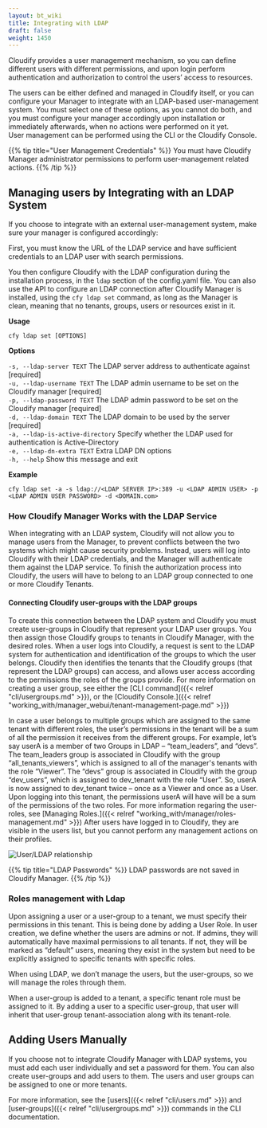 ```yaml
---
layout: bt_wiki
title: Integrating with LDAP
draft: false
weight: 1450
---
```

Cloudify provides a user management mechanism, so you can define different users with different permissions, and upon login perform authentication and authorization to control the users’ access to resources. 

The users can be either defined and managed in Cloudify itself, or you can configure your Manager to integrate with an LDAP-based user-management system. 
You must select one of these options, as you cannot do both, and you must configure your manager accordingly upon installation or immediately afterwards, when no actions were performed on it yet.  
User management can be performed using the CLI or the Cloudify Console.

{{% tip title="User Management Credentials" %}}
You must have Cloudify Manager administrator permissions to perform user-management related actions.
{{% /tip %}}

## Managing users by Integrating with an LDAP System
If you choose to integrate with an external user-management system, make sure your manager is configured accordingly:

First, you must know the URL of the LDAP service and have sufficient credentials to an LDAP user with search permissions. 

You then configure Cloudify with the LDAP configuration during the installation process, in the `ldap` section of the config.yaml file. You can also use the API to configure an LDAP connection after Cloudify Manager is installed, using the `cfy ldap set` command, as long as the Manager is clean, meaning that no tenants, groups, users or resources exist in it.

**Usage**

```cfy ldap set [OPTIONS]```

**Options**

```-s, --ldap-server TEXT```          The LDAP server address to authenticate against  [required]<br>
```-u, --ldap-username TEXT```        The LDAP admin username to be set on the Cloudify manager  [required]<br>
```-p, --ldap-password TEXT```        The LDAP admin password to be set on the Cloudify manager  [required]<br>
```-d, --ldap-domain TEXT```          The LDAP domain to be used by the server [required]<br>
```-a, --ldap-is-active-directory```  Specify whether the LDAP used for authentication is Active-Directory<br>
```-e, --ldap-dn-extra TEXT```        Extra LDAP DN options<br>
```-h, --help```                      Show this message and exit<br>


**Example**

```cfy ldap set -a -s ldap://<LDAP SERVER IP>:389 -u <LDAP ADMIN USER> -p <LDAP ADMIN USER PASSWORD> -d <DOMAIN.com>```


### How Cloudify Manager Works with the LDAP Service

When integrating with an LDAP system, Cloudify will not allow you to manage users from the Manager, to prevent conflicts between the two systems which might cause security problems. Instead, users will log into Cloudify with their LDAP credentials, and the Manager will authenticate them against the LDAP service. To finish the authorization process into Cloudify, the users will have to belong to an LDAP group connected to one or more Cloudify Tenants. 

#### Connecting Cloudify user-groups with the LDAP groups
To create this connection between the LDAP system and Cloudify you must create user-groups in Cloudify that represent your LDAP user groups. 
You then assign those Cloudify groups to tenants in Cloudify Manager, with the desired roles. When a user logs into Cloudify, a request is sent to the LDAP system for authentication and identification of the groups to which the user belongs. 
Cloudify then identifies the tenants that the Cloudify groups (that represent the LDAP groups) can access, and allows user access according to the permissions the roles of the groups provide.
For more information on creating a user group, see either the [CLI command]({{< relref "cli/usergroups.md" >}}), or the [Cloudify Console.]({{< relref "working_with/manager_webui/tenant-management-page.md" >}})

In case a user belongs to multiple groups which are assigned to the same tenant with different roles, the user’s permissions in the tenant will be a sum of all the permission it receives from the different groups. 
For example, let’s say userA is a member of two Groups in LDAP – “team_leaders”, and “devs”. The team_leaders group is associated in Cloudify with the group “all_tenants_viewers”, which is assigned to all of the manager's tenants with the role “Viewer”. The “devs” group is associated in Cloudify with the group “dev_users”, which is assigned to dev_tenant with the role “User”. 
So, userA is now assigned to dev_tenant twice – once as a Viewer and once as a User. Upon logging into this tenant, the permissions userA will have will be a sum of the permissions of the two roles. For more information regaring the user-roles, see [Managing Roles.]({{< relref "working_with/manager/roles-management.md" >}})
After users have logged in to Cloudify, they are visible in the users list, but you cannot perform any management actions on their profiles. 

![User/LDAP relationship]( /images/manager/multi-tenancy-ldap-relationship.png )

{{% tip title="LDAP Passwords" %}}
LDAP passwords are not saved in Cloudify Manager.
{{% /tip %}}

### Roles management with Ldap

Upon assigning a user or a user-group to a tenant, we must specify their permissions in this tenant. This is being done by adding a User Role. 
In user creation, we define whether the users are admins or not. If admins, they will automatically have maximal permissions to all tenants. If not, they will be marked as “default” users, meaning they exist in the system but need to be explicitly assigned to specific tenants with specific roles. 

When using LDAP, we don’t manage the users, but the user-groups, so we will manage the roles through them. 

When a user-group is added to a tenant, a specific tenant role must be assigned to it. By adding a user to a specific user-group, that user will inherit that user-group tenant-association along with its tenant-role.


## Adding Users Manually
If you choose not to integrate Cloudify Manager with LDAP systems, you must add each user individually and set a password for them. You can also create user-groups and add users to them. The users and user groups can be assigned to one or more tenants.

For more information, see the [users]({{< relref "cli/users.md" >}}) and [user-groups]({{< relref "cli/usergroups.md" >}}) commands in the CLI documentation.
